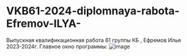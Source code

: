 # VKB61-2024-diplomnaya-rabota-Efremov-ILYA-
Выпускная квалификационная работа 61 группы КБ , Ефремов Илья 2023-2024г.
Главное окно программы:
![image](https://github.com/nekotinix/VKB61-2024-diplomnaya-rabota-Efremov-ILYA-/assets/62836642/5cb3cb74-1254-46ec-8019-0455366152fb)
